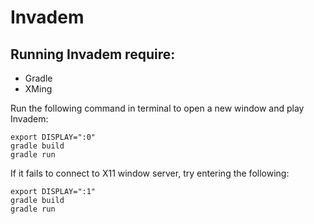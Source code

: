 # Invadem

## Running Invadem require:
 - Gradle
 - XMing

Run the following command in terminal to open a new window and play Invadem:
```
export DISPLAY=":0"
gradle build
gradle run
```

If it fails to connect to X11 window server, try entering the following:
```
export DISPLAY=":1"
gradle build
gradle run
```
